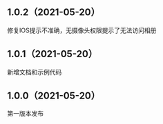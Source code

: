 ## 1.0.2（2021-05-20）
修复IOS提示不准确，无摄像头权限提示了无法访问相册
## 1.0.1（2021-05-20）
新增文档和示例代码
## 1.0.0（2021-05-20）
第一版本发布

